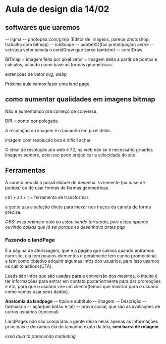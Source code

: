 # Aula de design dia 14/02

## softwares que uaremos

-- ligma
-- photopea.com/gimp (Editor de imagens, parece photoshop, trabalha com bitmap)
-- inkScape
-- adobeXD(faz prototipação)
_extra:_
-- vctr(usa vetor simula o corelDraw que serve também)
-- corelDraw

BITmap = imagem feita por pixel
vetor = imagem deita a partir de pontos e calculos, usando como base as formas geometricas.

extenções de vetor *svg, webp*

Próxima aula vamos fazer uma land page.

## como aumentar qualidades em imagens bitmap

Não é aumentando pra começo de conversa.

DPI = ponto por polegada

A resolução da imagem é o tamanho em pixel delas.

imagem com resolução boa é dificil achar.

O ideal de resolução pra web é 72, na web não se é necessário grnades imagens sempre, pois isso pode prejudicar a velocidade do site.

## Ferramentas

A caneta nós dá a possibilidade de desenhar livremente (na base de pontos) ou de usar formas de formas geometricas.

ctrl + alt + t = ferramenta de transformar.

a gente usa a seleção direta para mexer nos traços da caneta de forma precisa.

_OBS: essa primeira aula eu estou sendo torturado, pois estou apenas ouvindo coisas que já sei porque eu desenhava antes pqp_

### Fazendo o landPage

É a página de aterissagem, que é a página que caimos quando entramos num site, ela tem poucos elementos e geralmente tem cunho promocional, e tem como objetivo adquirir algumas infos dos usuários, para isso usamos os call to actions(CTA).

Leads são infos que são usadas para a conversão dos mesmos, o intuito é ter informações para entrar em contato posteriormente para dar promoções e etc, para que o usuário vire um cliente(temos que mostrar para o usuario como vamos usar seus dados).

**Anatomia da landpage**
-- titulo e subtitulo
-- imagem
-- Descrição
-- formulario
-- ação(um botão e tal)
-- prova social, que são as avaliações de outros usuários (opcional)

LandPages não são compridas a gente deixa nelas apenas as informações principais e deixamos ela do tamanho exato da tela, **sem barra de rolagem**.

_essa aula tá parecendo marketing_
